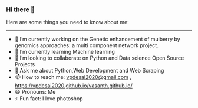### Hi there 👋

Here are some things you need to know about me:

---

- 🔭 I’m currently working on the Genetic enhancement of mulberry by genomics approaches: a multi component network project.
- 🌱 I’m currently learning Machine learning
- 👯 I’m looking to collaborate on Python and Data science Open Source Projects
- 💬 Ask me about Python,Web Development and Web Scraping
- 📫 How to reach me: <vpdesai2020@gmail.com> , <https://vpdesai2020.github.io/vasanth.github.io/> 
- 😄 Pronouns: Me
- ⚡ Fun fact: I love photoshop

